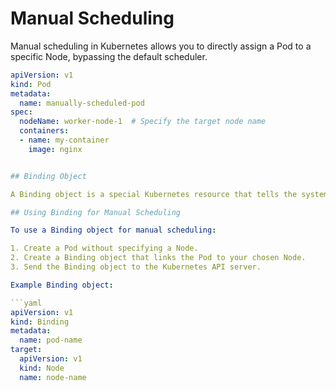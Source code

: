# Manual Scheduling

Manual scheduling in Kubernetes allows you to directly assign a Pod to a specific Node, bypassing the default scheduler.

```yaml
apiVersion: v1
kind: Pod
metadata:
  name: manually-scheduled-pod
spec:
  nodeName: worker-node-1  # Specify the target node name
  containers:
  - name: my-container
    image: nginx


## Binding Object

A Binding object is a special Kubernetes resource that tells the system to place a specific Pod on a specific Node.

## Using Binding for Manual Scheduling

To use a Binding object for manual scheduling:

1. Create a Pod without specifying a Node.
2. Create a Binding object that links the Pod to your chosen Node.
3. Send the Binding object to the Kubernetes API server.

Example Binding object:

```yaml
apiVersion: v1
kind: Binding
metadata:
  name: pod-name
target:
  apiVersion: v1
  kind: Node
  name: node-name
```
